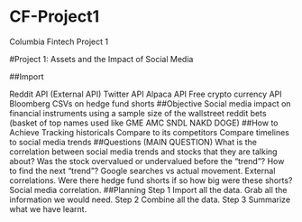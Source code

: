 # CF-Project1
Columbia Fintech Project 1

#Project 1: Assets and the Impact of Social Media

##Import

Reddit API (External API) Twitter API Alpaca API Free crypto currency API Bloomberg CSVs on hedge fund shorts ##Objective Social media impact on financial instruments using a sample size of the wallstreet reddit bets (basket of top names used like GME AMC SNDL NAKD DOGE) ##How to Achieve Tracking historicals Compare to its competitors Compare timelines to social media trends ##Questions (MAIN QUESTION) What is the correlation between social media trends and stocks that they are talking about? Was the stock overvalued or undervalued before the “trend”? How to find the next “trend”? Google searches vs actual movement. External correlations. Were there hedge fund shorts if so how big were these shorts? Social media correlation. ##Planning Step 1 Import all the data. Grab all the information we would need. Step 2 Combine all the data. Step 3 Summarize what we have learnt.
